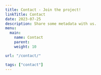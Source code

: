 ```yaml
---
title: Contact - Join the project!
linkTitle: Contact
date: 2023-07-25
description: Share some metadata with us.
menu:
  main:
    name: Contact
    parent: 
    weight: 10

url: "/contact/"

tags: ["contact"]
---
```


<script charset="utf-8" type="text/javascript" src="//js-eu1.hsforms.net/forms/embed/v2.js"></script>
<script>
  hbspt.forms.create({
    portalId: "26321893",
    formId: "e2e406fe-bcff-49b0-b9b5-bb15ae785242",
    region: "eu1"
  });
</script>
